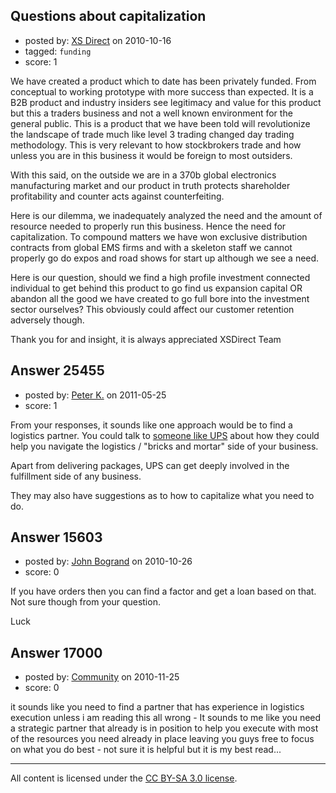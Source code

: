 ## Questions about capitalization

- posted by: [XS Direct](https://stackexchange.com/users/-1/4834-xs-direct) on 2010-10-16
- tagged: `funding`
- score: 1

We have created a product which to date has been privately funded. From conceptual to working prototype with more success than expected. It is a B2B product and industry insiders see legitimacy and value for this product but this a traders business and not a well known environment for the general public. This is a product that we have been told will revolutionize the landscape of trade much like level 3 trading changed day trading methodology. This is very relevant to how stockbrokers trade and how unless you are in this business it would be foreign to most outsiders.

With this said, on the outside we are in a 370b global electronics manufacturing market and our product in truth protects shareholder profitability and counter acts against counterfeiting.

Here is our dilemma, we inadequately analyzed the need and the amount of resource needed to properly run this business. Hence the need for capitalization. To compound matters we have won exclusive distribution contracts from global EMS firms and with a skeleton staff we cannot properly go do expos and road shows for start up although we see a need.

Here is our question, should we find a high profile investment connected individual to get behind this product to go find us expansion capital OR abandon all the good we have created to go full bore into the investment sector ourselves? This obviously could affect our customer retention adversely though.

Thank you for and insight, it is always appreciated
XSDirect Team






## Answer 25455

- posted by: [Peter K.](https://stackexchange.com/users/-1/1339-peter-k) on 2011-05-25
- score: 1

<p>From your responses, it sounds like one approach would be to find a logistics partner.  You could talk to <a href="http://www.ups.com/bussol?loc=en_US&amp;WT.svl=PriNav" rel="nofollow">someone like UPS</a> about how they could help you navigate the logistics / "bricks and mortar" side of your business.</p>

<p>Apart from delivering packages, UPS can get deeply involved in the fulfillment side of any business.</p>

<p>They may also have suggestions as to how to capitalize what you need to do.</p>



## Answer 15603

- posted by: [John Bogrand](https://stackexchange.com/users/-1/3577-john-bogrand) on 2010-10-26
- score: 0

If you have orders then you can find a factor and get a loan based on that.  Not sure though from your question. 

Luck


## Answer 17000

- posted by: [Community](https://stackexchange.com/users/-1/-1-community) on 2010-11-25
- score: 0

it sounds like you need to find a partner that has experience in logistics execution unless i am reading this all wrong - It sounds to me like you need a strategic partner that already is in position to help you execute with most of the resources you need already in place leaving you guys free to focus on what you do best - not sure it is helpful but it is my best read...



---

All content is licensed under the [CC BY-SA 3.0 license](https://creativecommons.org/licenses/by-sa/3.0/).
